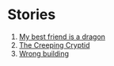 # Stories
1. [My best friend is a dragon](my-best-friend-is-a-dragon-example.md)
2. [The Creeping Cryptid](the-creeping-cryptid-7.md)
3. [Wrong building](wrong-building-8.md)
